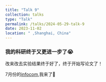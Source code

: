 ```yaml
---
title: "Talk 9"
collection: talks
type: "Talk"
permalink: /talks/2024-05-29-talk-9
date: 2023-11-02
location: " ,Shanghai, China"
---
```


### 我的科研终于又更进一步了😭

改来改去实验结果终于好了，终于开始写论文了！

7月份的[infocom](https://infocom2024.ieee-infocom.org/),我来了💪